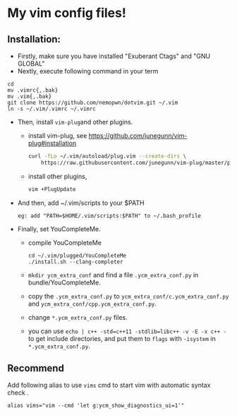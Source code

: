 # My vim config files!

## Installation:

- Firstly, make sure you have installed "Exuberant Ctags" and "GNU GLOBAL"
- Nextly, execute following command in your term

``` 
cd
mv .vimrc{,.bak}
mv .vim{,.bak}
git clone https://github.com/nemopwn/dotvim.git ~/.vim
ln -s ~/.vim/.vimrc ~/.vimrc
```

- Then, install `vim-plug`and other plugins.

  - install vim-plug, see https://github.com/junegunn/vim-plug#installation

    ```sh
    curl -fLo ~/.vim/autoload/plug.vim --create-dirs \
        https://raw.githubusercontent.com/junegunn/vim-plug/master/plug.vim
    ```


  - install other plugins,

    ```sh
    vim +PlugUpdate
    ```


- And then, add ~/.vim/scripts to your $PATH

  `eg: add "PATH=$HOME/.vim/scripts:$PATH" to ~/.bash_profile`

- Finally, set YouCompleteMe.

  - compile YouCompleteMe

    ``` 
    cd ~/.vim/plugged/YouCompleteMe
    ./install.sh --clang-completer
    ```

  - `mkdir ycm_extra_conf` and find a file `.ycm_extra_conf.py` in bundle/YouCompleteMe.

  - copy the `.ycm_extra_conf.py` to `ycm_extra_conf/c.ycm_extra_conf.py` and `ycm_extra_conf/cpp.ycm_extra_conf.py`.

  - change `*.ycm_extra_conf.py` files.

  - you can use `echo | c++ -std=c++11 -stdlib=libc++ -v -E -x c++ -` to get include directories, and put them to `flags` with `-isystem` in `*.ycm_extra_conf.py`.

## Recommend

Add following alias to use `vims` cmd to start vim with automatic syntax check .

```
alias vims="vim --cmd 'let g:ycm_show_diagnostics_ui=1'"
```

